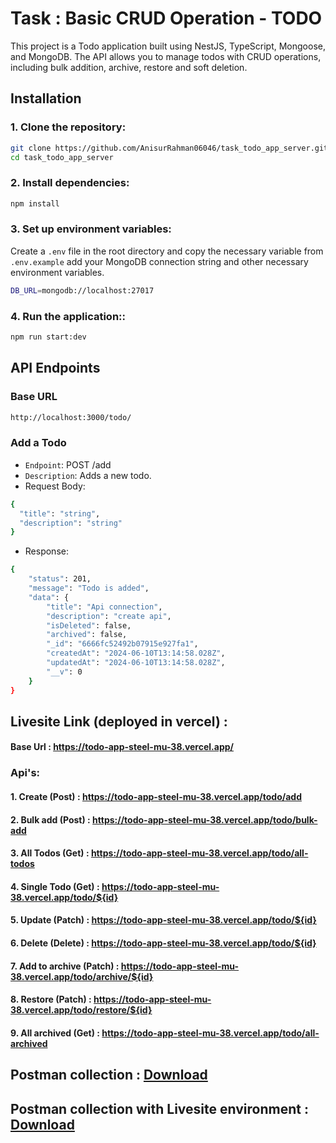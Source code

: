 # Task :  Basic CRUD Operation - TODO

This project is a Todo application built using NestJS, TypeScript,  Mongoose, and MongoDB. The API allows you to manage todos with CRUD operations, including bulk addition, archive, restore and soft deletion.

## Installation

### 1. Clone the repository:

```bash
git clone https://github.com/AnisurRahman06046/task_todo_app_server.git
cd task_todo_app_server
```

### 2. Install dependencies:

```bash
npm install
```
### 3. Set up environment variables:
Create a `.env` file in the root directory and copy the necessary variable from `.env.example` add your MongoDB connection string and other necessary environment variables.
```bash
DB_URL=mongodb://localhost:27017
```
### 4. Run the application::
```bash
npm run start:dev
```

## API Endpoints
### Base URL 
```bash
http://localhost:3000/todo/
```

### Add a Todo
- `Endpoint`: POST /add
- `Description`: Adds a new todo.
- Request Body:
```bash
{
  "title": "string",
  "description": "string"
}
```
- Response:
```bash
{
    "status": 201,
    "message": "Todo is added",
    "data": {
        "title": "Api connection",
        "description": "create api",
        "isDeleted": false,
        "archived": false,
        "_id": "6666fc52492b07915e927fa1",
        "createdAt": "2024-06-10T13:14:58.028Z",
        "updatedAt": "2024-06-10T13:14:58.028Z",
        "__v": 0
    }
}
```
## Livesite Link (deployed in vercel) :
#### Base Url :  https://todo-app-steel-mu-38.vercel.app/
### Api's:
#### 1. Create (Post) : https://todo-app-steel-mu-38.vercel.app/todo/add
#### 2. Bulk add (Post) : https://todo-app-steel-mu-38.vercel.app/todo/bulk-add
#### 3. All Todos (Get) : https://todo-app-steel-mu-38.vercel.app/todo/all-todos
#### 4. Single Todo (Get) : https://todo-app-steel-mu-38.vercel.app/todo/${id}
#### 5. Update (Patch) : https://todo-app-steel-mu-38.vercel.app/todo/${id}
#### 6. Delete (Delete) : https://todo-app-steel-mu-38.vercel.app/todo/${id}
#### 7. Add to archive (Patch) : https://todo-app-steel-mu-38.vercel.app/todo/archive/${id}
#### 8. Restore (Patch) : https://todo-app-steel-mu-38.vercel.app/todo/restore/${id}
#### 9. All archived (Get) : https://todo-app-steel-mu-38.vercel.app/todo/all-archived


## Postman collection : [Download](https://elements.getpostman.com/redirect?entityId=28380443-ed8b4f3d-f757-45c0-90fb-bebf6efa5d53&entityType=collection)

## Postman collection with Livesite environment : [Download](https://elements.getpostman.com/redirect?entityId=28380443-ed8b4f3d-f757-45c0-90fb-bebf6efa5d53&entityType=collection)



